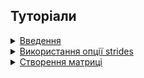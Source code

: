 <!--
## Концепції

<details>
  <summary><a href="./concept/">
    ...
  </a></summary>
    ...
</details>
-->


## Туторіали

<details>
  <summary><a href="./tutorial/Introduction.md">
    Введення
  </a></summary>
    В даній статті виконується огляд концепції матриці та його форматів задання.
</details>

<details>
  <summary><a href="./tutorial/OptionStrides.md">
    Використання опції strides
  </a></summary>
    Як динамічно змінювати матриці з одиничного буферу.
</details>

<details>
  <summary><a href="./tutorial/MatrixCreation.md">
    Створення матриці
  </a></summary>
    Описуються способи створення матриці.
</details>

